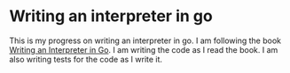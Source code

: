 # Writing an interpreter in go


This is my progress on writing an interpreter in go. I am following the book [Writing an Interpreter in Go](https://interpreterbook.com/). I am writing the code as I read the book. I am also writing tests for the code as I write it.
